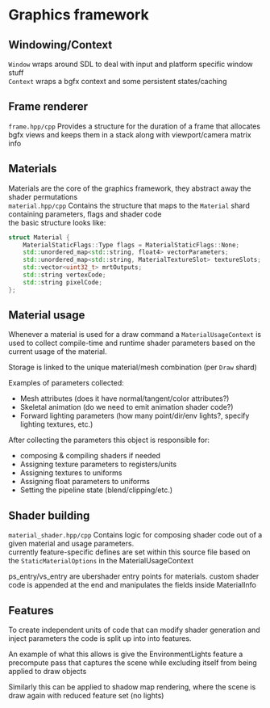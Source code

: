 # Graphics framework

## Windowing/Context

`Window` wraps around SDL to deal with input and platform specific window stuff\
`Context` wraps a bgfx context and some persistent states/caching

## Frame renderer

`frame.hpp/cpp` Provides a structure for the duration of a frame that allocates bgfx views and keeps them in a stack along with viewport/camera matrix info

## Materials

Materials are the core of the graphics framework, they abstract away the shader permutations\
`material.hpp/cpp` Contains the structure that maps to the `Material` shard containing parameters, flags and shader code\
the basic structure looks like:

```cpp
struct Material {
	MaterialStaticFlags::Type flags = MaterialStaticFlags::None;
	std::unordered_map<std::string, float4> vectorParameters;
	std::unordered_map<std::string, MaterialTextureSlot> textureSlots;
	std::vector<uint32_t> mrtOutputs;
	std::string vertexCode;
	std::string pixelCode;
};
```

## Material usage

Whenever a material is used for a draw command a `MaterialUsageContext` is used to collect compile-time and runtime shader parameters based on the current usage of the material.

Storage is linked to the unique material/mesh combination (per `Draw` shard)

Examples of parameters collected:

- Mesh attributes (does it have normal/tangent/color attributes?)
- Skeletal animation (do we need to emit animation shader code?)
- Forward lighting parameters (how many point/dir/env lights?, specify lighting textures, etc.)

After collecting the parameters this object is responsible for:

- composing & compiling shaders if needed
- Assigning texture parameters to registers/units
- Assigning textures to uniforms
- Assigning float parameters to uniforms
- Setting the pipeline state (blend/clipping/etc.)

## Shader building

`material_shader.hpp/cpp` Contains logic for composing shader code out of a given material and usage parameters.\
currently feature-specific defines are set within this source file based on the `StaticMaterialOptions` in the MaterialUsageContext

ps_entry/vs_entry are ubershader entry points for materials. custom shader code is appended at the end and manipulates the fields inside MaterialInfo

## Features

To create independent units of code that can modify shader generation and inject parameters the code is split up into into features.

An example of what this allows is give the EnvironmentLights feature a precompute pass that captures the scene while excluding itself from being applied to draw objects

Similarly this can be applied to shadow map rendering, where the scene is draw again with reduced feature set (no lights)
